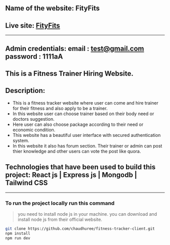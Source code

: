 ## Name of the website: FityFits
## Live site: [FityFits](https://fityfits.netlify.app)
---
 Admin credentials:  email : test@gmail.com password : 1111aA
---

## This is a Fitness Trainer Hiring Website.

## Description:

- This is a fitness tracker website where user can come and hire trainer for their fitness and also apply to be a trainer.
- In this website user can choose trainer based on their body need or doctors suggestion.
- Here user can also choose package according to their need or economic condition.
- This website has a beautiful user interface with secured authentication system.
- In this website it also has forum section. Their trainer or admin can post thier knowledge and other users can vote the post like quora.

## Technologies that have been used to build this project: React js | Express js | Mongodb | Tailwind CSS

---

### To run the project locally run this command

> you need to install node js in your machine. you can download and install node js from their official website.

```sh
git clone https://github.com/chaudhuree/fitness-tracker-client.git
npm install
npm run dev
```
